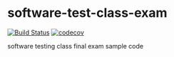 # software-test-class-exam
[![Build Status](https://travis-ci.org/PrinzOwO/software-test-class-exam.svg?branch=master)](https://travis-ci.org/PrinzOwO/software-test-class-exam)
[![codecov](https://codecov.io/gh/PrinzOwO/software-test-class-exam/branch/master/graph/badge.svg)](https://codecov.io/gh/PrinzOwO/software-test-class-exam)

software testing class final exam sample code
